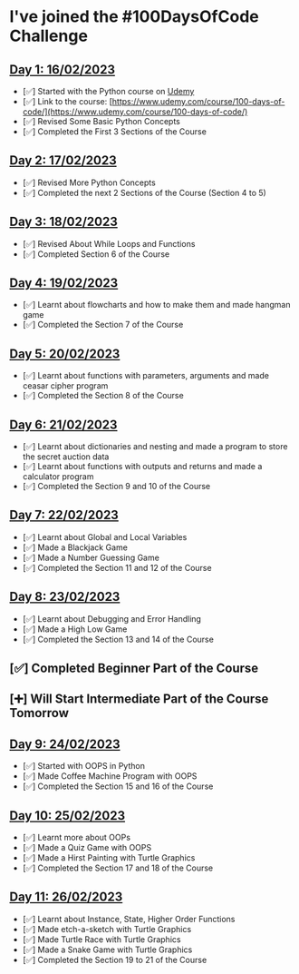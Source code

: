 # I've joined the #100DaysOfCode Challenge

## [Day 1: 16/02/2023](Day1/README.md)

- [✅] Started with the Python course on [Udemy](https://www.udemy.com)
- [✅] Link to the course: [https://www.udemy.com/course/100-days-of-code/](https://www.udemy.com/course/100-days-of-code/)
- [✅] Revised Some Basic Python Concepts
- [✅] Completed the First 3 Sections of the Course

## [Day 2: 17/02/2023](Day2/README.md)

- [✅] Revised More Python Concepts
- [✅] Completed the next 2 Sections of the Course (Section 4 to 5)

## [Day 3: 18/02/2023](Day3/README.md)

- [✅] Revised About While Loops and Functions
- [✅] Completed Section 6 of the Course

## [Day 4: 19/02/2023](Day4/README.md)

- [✅] Learnt about flowcharts and how to make them and made hangman game
- [✅] Completed the Section 7 of the Course

## [Day 5: 20/02/2023](Day5/README.md)

- [✅] Learnt about functions with parameters, arguments and made ceasar cipher program
- [✅] Completed the Section 8 of the Course

## [Day 6: 21/02/2023](Day6/README.md)

- [✅] Learnt about dictionaries and nesting and made a program to store the secret auction data
- [✅] Learnt about functions with outputs and returns and made a calculator program
- [✅] Completed the Section 9 and 10 of the Course

## [Day 7: 22/02/2023](Day7/README.md)

- [✅] Learnt about Global and Local Variables
- [✅] Made a Blackjack Game
- [✅] Made a Number Guessing Game
- [✅] Completed the Section 11 and 12 of the Course

## [Day 8: 23/02/2023](Day8/README.md)

- [✅] Learnt about Debugging and Error Handling
- [✅] Made a High Low Game
- [✅] Completed the Section 13 and 14 of the Course

## [✅] Completed Beginner Part of the Course

## [➕] Will Start Intermediate Part of the Course Tomorrow

## [Day 9: 24/02/2023](Day9/README.md)

- [✅] Started with OOPS in Python
- [✅] Made Coffee Machine Program with OOPS
- [✅] Completed the Section 15 and 16 of the Course

## [Day 10: 25/02/2023](Day10/README.md)

- [✅] Learnt more about OOPs
- [✅] Made a Quiz Game with OOPS
- [✅] Made a Hirst Painting with Turtle Graphics
- [✅] Completed the Section 17 and 18 of the Course

## [Day 11: 26/02/2023](Day11/README.md)

- [✅] Learnt about Instance, State, Higher Order Functions
- [✅] Made etch-a-sketch with Turtle Graphics
- [✅] Made Turtle Race with Turtle Graphics
- [✅] Made a Snake Game with Turtle Graphics
- [✅] Completed the Section 19 to 21 of the Course
